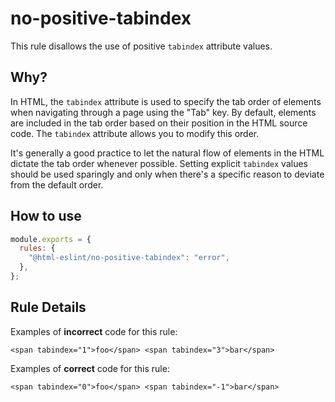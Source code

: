 # no-positive-tabindex

This rule disallows the use of positive `tabindex` attribute values.

## Why?

In HTML, the `tabindex` attribute is used to specify the tab order of elements when navigating through a page using the "Tab" key.
By default, elements are included in the tab order based on their position in the HTML source code. The `tabindex` attribute allows you to modify this order.

It's generally a good practice to let the natural flow of elements in the HTML dictate the tab order whenever possible.
Setting explicit `tabindex` values should be used sparingly and only when there's a specific reason to deviate from the default order.

## How to use

```js,.eslintrc.js
module.exports = {
  rules: {
    "@html-eslint/no-positive-tabindex": "error",
  },
};
```

## Rule Details

Examples of **incorrect** code for this rule:

```html,incorrect
<span tabindex="1">foo</span> <span tabindex="3">bar</span>
```

Examples of **correct** code for this rule:

```html,correct
<span tabindex="0">foo</span> <span tabindex="-1">bar</span>
```
